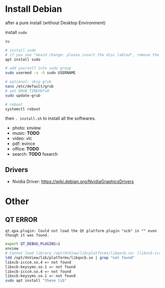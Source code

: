 # Install Debian

after a pure install (without Desktop Environment)

install `sudo`

```sh
su

# install sudo
# if you see "meaid change: please insert the disc labled", remove the "cdrom" line in /etc/apt/sources.list
apt install sudo

# add yourself into sudo group
sudo usermod -a -G sudo USERNAME

# optional: skip grub
nano /etc/default/grub
# set GRUB_TIMEOUT=0
sudo update-grub

# reboot
systemctl reboot
```

then `. install.sh` to install all the softwares.

- photo: xnview
- music: **TODO** 
- video: vlc
- pdf: evince
- office: **TODO**
- search: **TODO** fsearch

## Drivers

- Nvidia Driver: https://wiki.debian.org/NvidiaGraphicsDrivers

# Other

## QT ERROR

`qt.qpa.plugin: Could not load the Qt platform plugin "xcb" in "" even though it was found.`

```sh
export QT_DEBUG_PLUGINS=1
xnview
# Cannot load library /opt/XnView/lib/platforms/libqxcb.so: (libxcb-icccm.so.4: cannot open shared object file:   > No such file or directory)
ldd /opt/XnView/lib/platforms/libqxcb.so | grep "not found"
libxcb-icccm.so.4 => not found
libxcb-keysyms.so.1 => not found
libxcb-icccm.so.4 => not found
libxcb-keysyms.so.1 => not found
sudo apt install "these lib"
```
